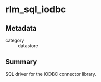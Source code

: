 # rlm_sql_iodbc
## Metadata
<dl>
  <dt>category</dt><dd>datastore</dd>
</dl>

## Summary
SQL driver for the iODBC connector library.
